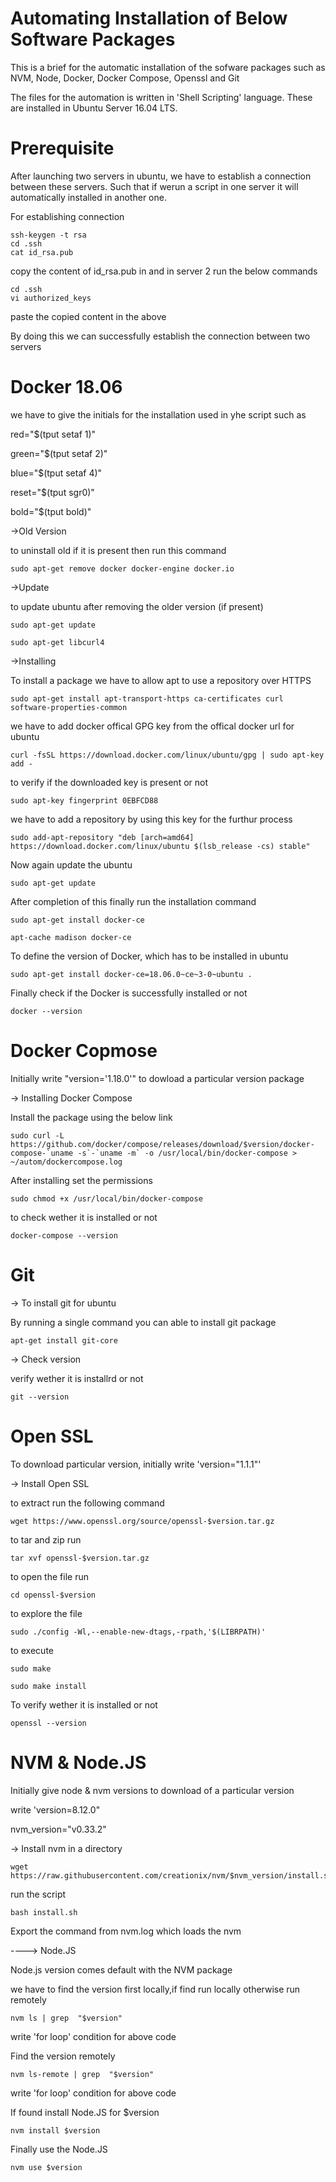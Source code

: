 # Automating Installation of Below Software Packages

This is a brief for the automatic installation of the sofware packages such as NVM, Node, Docker, Docker Compose, Openssl and Git

The files for the automation is written in 'Shell Scripting' language. These are installed in Ubuntu Server 16.04 LTS.

# Prerequisite

After launching two servers in ubuntu, we have to establish a connection between these servers. Such that if werun a script in one server it will automatically installed in another one.

For establishing connection

```console
ssh-keygen -t rsa
cd .ssh
cat id_rsa.pub
```

copy the content of id_rsa.pub in and in server 2 run the below commands

```console
cd .ssh
vi authorized_keys
```

paste the copied content in the above

By doing this we can successfully establish the connection between two servers


# Docker 18.06
we have to give the initials for the installation used in yhe script such as

red="$(tput setaf 1)"

green="$(tput setaf 2)"

blue="$(tput setaf 4)"

reset="$(tput sgr0)"

bold="$(tput bold)"

->Old Version

to uninstall old if it is present then run this command
```console
sudo apt-get remove docker docker-engine docker.io
```

->Update

to update ubuntu after removing the older version (if present)

```console
sudo apt-get update

sudo apt-get libcurl4
```
->Installing

To install a package we have to allow apt to use a repository over HTTPS

```console
sudo apt-get install apt-transport-https ca-certificates curl software-properties-common
```

we have to add docker offical GPG key from the offical docker url for ubuntu

```console
curl -fsSL https://download.docker.com/linux/ubuntu/gpg | sudo apt-key add -
```

to verify if the downloaded key is present or not

```console
sudo apt-key fingerprint 0EBFCD88
```

we have to add a repository by using this key for the furthur process

```console
sudo add-apt-repository "deb [arch=amd64] https://download.docker.com/linux/ubuntu $(lsb_release -cs) stable"
```

Now again update the ubuntu

```console
sudo apt-get update
```

After completion of this finally run the installation command

```console
sudo apt-get install docker-ce

apt-cache madison docker-ce
```

To define the version of Docker, which has to be installed in ubuntu

```console
sudo apt-get install docker-ce=18.06.0~ce~3-0~ubuntu .
```

Finally check if the Docker is successfully installed or not

```console
docker --version
```


# Docker Copmose

Initially write "version='1.18.0'" to dowload a particular version package


-> Installing Docker Compose

Install the package using the below link

```console
sudo curl -L https://github.com/docker/compose/releases/download/$version/docker-compose-`uname -s`-`uname -m` -o /usr/local/bin/docker-compose > ~/autom/dockercompose.log
```

After installing set the permissions

```console
sudo chmod +x /usr/local/bin/docker-compose
```

to check wether it is installed or not

```console
docker-compose --version
```


# Git

-> To install git for ubuntu

By running a single command you can able to install git package

```console
apt-get install git-core
```

-> Check version

verify wether it is installrd or not

```console
git --version
```


# Open SSL

To download particular version, initially write 'version="1.1.1"'

-> Install Open SSL

to extract run the following command

```console
wget https://www.openssl.org/source/openssl-$version.tar.gz
```

to tar and zip run

```console
tar xvf openssl-$version.tar.gz
```

to open the file run

```console
cd openssl-$version
```

to explore the file

```console
sudo ./config -Wl,--enable-new-dtags,-rpath,'$(LIBRPATH)'
```

to execute

```console
sudo make

sudo make install
```

To verify wether it is installed or not

```console
openssl --version
```

# NVM & Node.JS

Initially give node & nvm versions to download of a particular version

write 'version=8.12.0"

nvm_version="v0.33.2"

-> Install nvm in a directory

```console
wget https://raw.githubusercontent.com/creationix/nvm/$nvm_version/install.sh
```

run the script 

```console
bash install.sh
```

Export the command from nvm.log which loads the nvm 

----> Node.JS

Node.js version comes default with the NVM package

we have to find the version first locally,if find run locally otherwise run remotely

```console
nvm ls | grep  "$version"
```

write 'for loop' condition for above code

Find the version remotely

```console
nvm ls-remote | grep  "$version"
```

write 'for loop' condition for above code

If found install Node.JS for $version

```console
nvm install $version
```

Finally use the Node.JS

```console
nvm use $version
```
